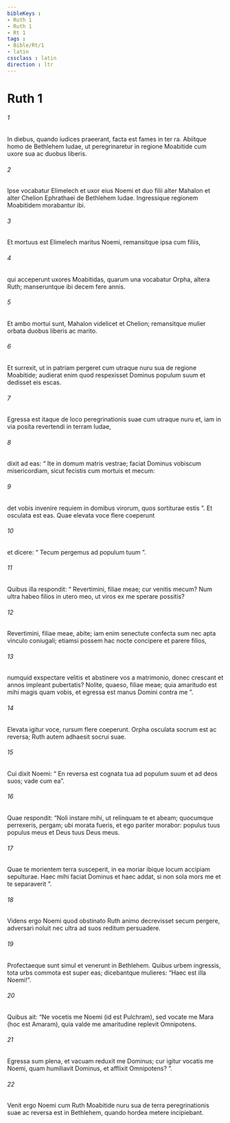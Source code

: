 ```yaml
---
bibleKeys : 
- Ruth 1
- Ruth 1
- Rt 1
tags : 
- Bible/Rt/1
- latin
cssclass : latin
direction : ltr
---
```


# Ruth 1

###### 1
In diebus, quando iudices praeerant, facta est fames in ter ra. Abiitque homo de Bethlehem Iudae, ut peregrinaretur in regione Moabitide cum uxore sua ac duobus liberis. 
###### 2
Ipse vocabatur Elimelech et uxor eius Noemi et duo filii alter Mahalon et alter Chelion Ephrathaei de Bethlehem Iudae. Ingressique regionem Moabitidem morabantur ibi. 
###### 3
Et mortuus est Elimelech maritus Noemi, remansitque ipsa cum filiis, 
###### 4
qui acceperunt uxores Moabitidas, quarum una vocabatur Orpha, altera Ruth; manseruntque ibi decem fere annis. 
###### 5
Et ambo mortui sunt, Mahalon videlicet et Chelion; remansitque mulier orbata duobus liberis ac marito.
###### 6
Et surrexit, ut in patriam pergeret cum utraque nuru sua de regione Moabitide; audierat enim quod respexisset Dominus populum suum et dedisset eis escas. 
###### 7
Egressa est itaque de loco peregrinationis suae cum utraque nuru et, iam in via posita revertendi in terram Iudae, 
###### 8
dixit ad eas: “ Ite in domum matris vestrae; faciat Dominus vobiscum misericordiam, sicut fecistis cum mortuis et mecum: 
###### 9
det vobis invenire requiem in domibus virorum, quos sortiturae estis ”. Et osculata est eas. Quae elevata voce flere coeperunt 
###### 10
et dicere: “ Tecum pergemus ad populum tuum ”. 
###### 11
Quibus illa respondit: “ Revertimini, filiae meae; cur venitis mecum? Num ultra habeo filios in utero meo, ut viros ex me sperare possitis? 
###### 12
Revertimini, filiae meae, abite; iam enim senectute confecta sum nec apta vinculo coniugali; etiamsi possem hac nocte concipere et parere filios, 
###### 13
numquid exspectare velitis et abstinere vos a matrimonio, donec crescant et annos impleant pubertatis? Nolite, quaeso, filiae meae; quia amaritudo est mihi magis quam vobis, et egressa est manus Domini contra me ”. 
###### 14
Elevata igitur voce, rursum flere coeperunt. Orpha osculata socrum est ac reversa; Ruth autem adhaesit socrui suae.
###### 15
Cui dixit Noemi: “ En reversa est cognata tua ad populum suum et ad deos suos; vade cum ea”. 
###### 16
Quae respondit: “Noli instare mihi, ut relinquam te et abeam; quocumque perrexeris, pergam; ubi morata fueris, et ego pariter morabor: populus tuus populus meus et Deus tuus Deus meus. 
###### 17
Quae te morientem terra susceperit, in ea moriar ibique locum accipiam sepulturae. Haec mihi faciat Dominus et haec addat, si non sola mors me et te separaverit ”. 
###### 18
Videns ergo Noemi quod obstinato Ruth animo decrevisset secum pergere, adversari noluit nec ultra ad suos reditum persuadere.
###### 19
Profectaeque sunt simul et venerunt in Bethlehem. Quibus urbem ingressis, tota urbs commota est super eas; dicebantque mulieres: “Haec est illa Noemi!”. 
###### 20
Quibus ait: “Ne vocetis me Noemi (id est Pulchram), sed vocate me Mara (hoc est Amaram), quia valde me amaritudine replevit Omnipotens. 
###### 21
Egressa sum plena, et vacuam reduxit me Dominus; cur igitur vocatis me Noemi, quam humiliavit Dominus, et afflixit Omnipotens? ”.
###### 22
Venit ergo Noemi cum Ruth Moabitide nuru sua de terra peregrinationis suae ac reversa est in Bethlehem, quando hordea metere incipiebant.
